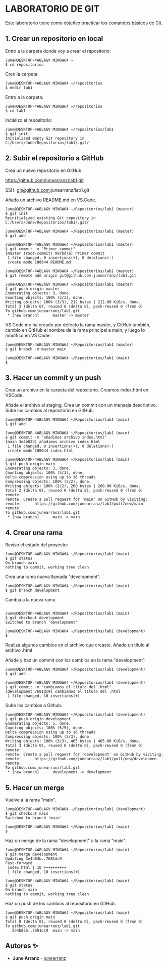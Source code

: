 # LABORATORIO DE GIT

Este laboratorio tiene como objetivo practicar los comandos básicos de Git.

## 1. Crear un repositorio en local

Entro a la carpeta donde voy a crear el repositorio:
```console
June@DESKTOP-4ABLAGV MINGW64 ~
$ cd repositorios
```
Creo la carpeta:
```console
June@DESKTOP-4ABLAGV MINGW64 ~/repositorios
$ mkdir lab1
```
Entro a la carpeta:
```console
June@DESKTOP-4ABLAGV MINGW64 ~/repositorios
$ cd lab1
```
Incializo el repositorio:
```console
June@DESKTOP-4ABLAGV MINGW64 ~/repositorios/lab1
$ git init
Initialized empty Git repository in C:/Users/June/Repositorios/lab1/.git/
```

## 2. Subir el repositorio a GitHub

Crea un nuevo repositorio en GitHub.

https://github.com/junearranz/lab1.git

SSH: git@github.com:junearranz/lab1.git

Añado un archivo README.md en VS.Code.


```console
June@DESKTOP-4ABLAGV MINGW64 ~/Repositorios/lab1 (master)
$ git init
Reinitialized existing Git repository in C:/Users/June/Repositorios/lab1/.git/
```
```console
June@DESKTOP-4ABLAGV MINGW64 ~/Repositorios/lab1 (master)
$ git add .
```
```console
June@DESKTOP-4ABLAGV MINGW64 ~/Repositorios/lab1 (master)
$ git commit -m "Primer commit"
[master (root-commit) 997bd7a] Primer commit
 1 file changed, 0 insertions(+), 0 deletions(-)
 create mode 100644 README.md
```
``` console
June@DESKTOP-4ABLAGV MINGW64 ~/Repositorios/lab1 (master)
$ git remote add origin git@github.com:junearranz/lab1.git
```
```console
June@DESKTOP-4ABLAGV MINGW64 ~/Repositorios/lab1 (master)
$ git push origin master
Enumerating objects: 3, done.
Counting objects: 100% (3/3), done.
Writing objects: 100% (3/3), 212 bytes | 212.00 KiB/s, done.        
Total 3 (delta 0), reused 0 (delta 0), pack-reused 0 (from 0)       
To github.com:junearranz/lab1.git
 * [new branch]      master -> master
 ```
 
 VS Code me ha creado por defecto la rama master, y GitHub también, cambio en GitHub el nombre de la rama 
 principal a main, y luego lo modifico en VS Code:
 
 ``` console
June@DESKTOP-4ABLAGV MINGW64 ~/Repositorios/lab1 (master)
$ git branch -m master main

June@DESKTOP-4ABLAGV MINGW64 ~/Repositorios/lab1 (main)
$
````

## 3. Hacer un commit y un push

Crea un archivo en la carpeta del repositorio. Creamos index.html en VSCode.

Añade el archivo al staging.
Crea un commit con un mensaje descriptivo.
Sube los cambios al repositorio en GitHub.

```console
June@DESKTOP-4ABLAGV MINGW64 ~/Repositorios/lab1 (main)
$ git add .
```
```console
June@DESKTOP-4ABLAGV MINGW64 ~/Repositorios/lab1 (main)
$ git commit -m "añadimos archivo index.html"
[main 3e4b83b] añadimos archivo index.html
 1 file changed, 0 insertions(+), 0 deletions(-)
 create mode 100644 index.html
```
```console
June@DESKTOP-4ABLAGV MINGW64 ~/Repositorios/lab1 (main)
$ git push origin main
Enumerating objects: 3, done.
Counting objects: 100% (3/3), done.
Delta compression using up to 16 threads
Compressing objects: 100% (2/2), done.
Writing objects: 100% (2/2), 260 bytes | 260.00 KiB/s, done.        
Total 2 (delta 0), reused 0 (delta 0), pack-reused 0 (from 0)       
remote: 
remote: Create a pull request for 'main' on GitHub by visiting:     
remote:      https://github.com/junearranz/lab1/pull/new/main       
remote:
To github.com:junearranz/lab1.git
 * [new branch]      main -> main
```

## 4. Crear una rama

Reviso el estado del proyecto:

``` console
June@DESKTOP-4ABLAGV MINGW64 ~/Repositorios/lab1 (main)
$ git status
On branch main
nothing to commit, working tree clean
```
Crea una rama nueva llamada "development".

``` console
June@DESKTOP-4ABLAGV MINGW64 ~/Repositorios/lab1 (main)
$ git branch development
```

Cambia a la nueva rama.
``` console

June@DESKTOP-4ABLAGV MINGW64 ~/Repositorios/lab1 (main)
$ git checkout development
Switched to branch 'development'

June@DESKTOP-4ABLAGV MINGW64 ~/Repositorios/lab1 (development)      
$
```

Realiza algunos cambios en el archivo que creaste. Añado un título al archivo .html

Añade y haz un commit con los cambios en la rama "development".
``` console
June@DESKTOP-4ABLAGV MINGW64 ~/Repositorios/lab1 (development)      
$ git add .

June@DESKTOP-4ABLAGV MINGW64 ~/Repositorios/lab1 (development)      
$ git commit -m "cambiamos el título del .html"
[development 7681dc9] cambiamos el título del .html
 1 file changed, 10 insertions(+)
```
Sube los cambios a Github.
``` console
June@DESKTOP-4ABLAGV MINGW64 ~/Repositorios/lab1 (development)      
$ git push origin development
Enumerating objects: 5, done.
Counting objects: 100% (5/5), done.
Delta compression using up to 16 threads
Compressing objects: 100% (3/3), done.
Writing objects: 100% (3/3), 465 bytes | 465.00 KiB/s, done.        
Total 3 (delta 0), reused 0 (delta 0), pack-reused 0 (from 0)       
remote: 
remote: Create a pull request for 'development' on GitHub by visiting:
remote:      https://github.com/junearranz/lab1/pull/new/developmen 
remote:
To github.com:junearranz/lab1.git
 * [new branch]      development -> development
```

## 5. Hacer un merge

Vuelve a la rama "main".
``` console
June@DESKTOP-4ABLAGV MINGW64 ~/Repositorios/lab1 (development)
$ git checkout main
Switched to branch 'main'

June@DESKTOP-4ABLAGV MINGW64 ~/Repositorios/lab1 (main)
$ 
```

Haz un merge de la rama "development" a la rama "main".
``` console
June@DESKTOP-4ABLAGV MINGW64 ~/Repositorios/lab1 (main)
$ git merge development
Updating 3e4b83b..7681dc9
Fast-forward
 index.html | 10 ++++++++++
 1 file changed, 10 insertions(+)
```
``` console
June@DESKTOP-4ABLAGV MINGW64 ~/Repositorios/lab1 (main)
$ git status
On branch main
nothing to commit, working tree clean
```

Haz un push de los cambios al repositorio en GitHub.
```console
June@DESKTOP-4ABLAGV MINGW64 ~/Repositorios/lab1 (main)
$ git push origin main
Total 0 (delta 0), reused 0 (delta 0), pack-reused 0 (from 0)
To github.com:junearranz/lab1.git
   3e4b83b..7681dc9  main -> main
```


## Autores ✨

* **June Arranz** - [junearranz](https://github.com/junearranz)
